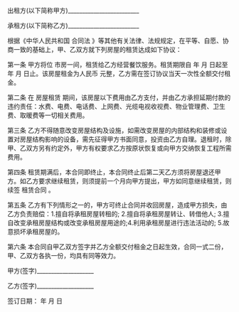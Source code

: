 
 


出租方(以下简称甲方)_________________________


承租方(以下简称乙方)_________________________


根据《中华人民共和国
合同法
》等其他有关法律、法规规定，在平等、自愿、协商一致的基础上，甲、乙双方就下列房屋的租赁达成如下协议：


第一条 甲方将位 市房一间，租赁给乙方经营餐饮服务。租赁期限自 年 月 日起至 年 月 日止。该房屋租金为人民币 元整，乙方需在签订协议当天一次性全额交付租金。


第二条 在
房屋租赁
期间，该房屋以下费用由乙方支付，并由乙方承担延期付款的违约责任：水费、电费、电话费、上网费、光缆电视收视费、物业管理费、卫生费、取暖费等一切相关费用。


第三条 乙方不得随意改变房屋结构及设施，如需改变房屋的内部结构和装修或设置对房屋结构影响的设备，需先征得甲方书面同意，投资由乙方自理。退租时，除甲、乙双方另有约定外，甲方有权要求乙方按原状恢复或向甲方交纳恢复工程所需费用。


第四条 租赁期满后，本合同即终止，本合同终止后第二天乙方须将房屋退还甲方。如乙方要求继续租赁，则须提前一个月向甲方提出，甲方如同意继续租赁，则续签
租赁合同
。


第五条 乙方有下列情形之一的，甲方可终止合同并收回房屋，造成甲方损失，由乙方负责赔偿：1.擅自将承租房屋转租的; 2.擅自将承租房屋转让、转借他人; 3.擅自改变承租房屋结构或改变承租房屋用途的;4.利用承租房屋进行违法活动的; 5.故意损坏承租房屋的。


第六条 本合同自甲乙双方签字并乙方全额交付租金之日起生效，合同一式二份，甲、乙双方各执一份，均具有同等效力。


甲方(签字)____________________


乙方(签字)____________________


签订日期： 年 月 日
 


 

 
 
 
 
 
  


  
 

  


  


  
 
 
 
 

